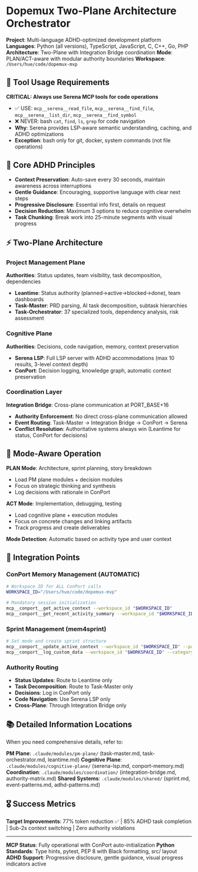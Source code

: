 # Dopemux Two-Plane Architecture Orchestrator

**Project**: Multi-language ADHD-optimized development platform
**Languages**: Python (all versions), TypeScript, JavaScript, C, C++, Go, PHP
**Architecture**: Two-Plane with Integration Bridge coordination
**Mode**: PLAN/ACT-aware with modular authority boundaries
**Workspace**: `/Users/hue/code/dopemux-mvp`

## 🔧 Tool Usage Requirements

**CRITICAL: Always use Serena MCP tools for code operations**
- ✅ USE: `mcp__serena__read_file`, `mcp__serena__find_file`, `mcp__serena__list_dir`, `mcp__serena__find_symbol`
- ❌ NEVER: bash `cat`, `find`, `ls`, `grep` for code navigation
- **Why**: Serena provides LSP-aware semantic understanding, caching, and ADHD optimizations
- **Exception**: bash only for git, docker, system commands (not file operations)

## 🧠 Core ADHD Principles

- **Context Preservation**: Auto-save every 30 seconds, maintain awareness across interruptions
- **Gentle Guidance**: Encouraging, supportive language with clear next steps
- **Progressive Disclosure**: Essential info first, details on request
- **Decision Reduction**: Maximum 3 options to reduce cognitive overwhelm
- **Task Chunking**: Break work into 25-minute segments with visual progress

## ⚡ Two-Plane Architecture

### Project Management Plane
**Authorities**: Status updates, team visibility, task decomposition, dependencies
- **Leantime**: Status authority (planned→active→blocked→done), team dashboards
- **Task-Master**: PRD parsing, AI task decomposition, subtask hierarchies
- **Task-Orchestrator**: 37 specialized tools, dependency analysis, risk assessment

### Cognitive Plane
**Authorities**: Decisions, code navigation, memory, context preservation
- **Serena LSP**: Full LSP server with ADHD accommodations (max 10 results, 3-level context depth)
- **ConPort**: Decision logging, knowledge graph, automatic context preservation

### Coordination Layer
**Integration Bridge**: Cross-plane communication at PORT_BASE+16
- **Authority Enforcement**: No direct cross-plane communication allowed
- **Event Routing**: Task-Master → Integration Bridge → ConPort → Serena
- **Conflict Resolution**: Authoritative systems always win (Leantime for status, ConPort for decisions)

## 🎯 Mode-Aware Operation

**PLAN Mode**: Architecture, sprint planning, story breakdown
- Load PM plane modules + decision modules
- Focus on strategic thinking and synthesis
- Log decisions with rationale in ConPort

**ACT Mode**: Implementation, debugging, testing
- Load cognitive plane + execution modules
- Focus on concrete changes and linking artifacts
- Track progress and create deliverables

**Mode Detection**: Automatic based on activity type and user context

## 🚀 Integration Points

### ConPort Memory Management (AUTOMATIC)
```bash
# Workspace ID for ALL ConPort calls
WORKSPACE_ID="/Users/hue/code/dopemux-mvp"

# Mandatory session initialization
mcp__conport__get_active_context --workspace_id "$WORKSPACE_ID"
mcp__conport__get_recent_activity_summary --workspace_id "$WORKSPACE_ID" --hours_ago 24
```

### Sprint Management (mem4sprint)
```bash
# Set mode and create sprint structure
mcp__conport__update_active_context --workspace_id "$WORKSPACE_ID" --patch_content '{"mode": "PLAN", "sprint_id": "S-2025.09"}'
mcp__conport__log_custom_data --workspace_id "$WORKSPACE_ID" --category "sprint_goals" --key "S-2025.09-G1" --value '{"type": "sprint_goal", "content": "Goal description", "sprint_id": "S-2025.09", "status": "planned"}'
```

### Authority Routing
- **Status Updates**: Route to Leantime only
- **Task Decomposition**: Route to Task-Master only
- **Decisions**: Log in ConPort only
- **Code Navigation**: Use Serena LSP only
- **Cross-Plane**: Through Integration Bridge only

## 📚 Detailed Information Locations

When you need comprehensive details, refer to:

**PM Plane**: `.claude/modules/pm-plane/` (task-master.md, task-orchestrator.md, leantime.md)
**Cognitive Plane**: `.claude/modules/cognitive-plane/` (serena-lsp.md, conport-memory.md)
**Coordination**: `.claude/modules/coordination/` (integration-bridge.md, authority-matrix.md)
**Shared Systems**: `.claude/modules/shared/` (sprint.md, event-patterns.md, adhd-patterns.md)

## 🎖️ Success Metrics

**Target Improvements**: 77% token reduction ✅ | 85% ADHD task completion | Sub-2s context switching | Zero authority violations

---

**MCP Status**: Fully operational with ConPort auto-initialization
**Python Standards**: Type hints, pytest, PEP 8 with Black formatting, src/ layout
**ADHD Support**: Progressive disclosure, gentle guidance, visual progress indicators active